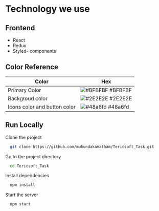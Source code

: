 


# Technology we use


## Frontend
- React
- Redux
- Styled- components




## Color Reference

| Color             | Hex                                                                |
| ----------------- | ------------------------------------------------------------------ |
| Primary Color  | ![#BFBFBF](https://via.placeholder.com/10/BFBFBF?text=+) #BFBFBF |
| Backgroud color | ![#2E2E2E](https://via.placeholder.com/10/2E2E2E?text=+) #2E2E2E |
| Icons color and button color| ![#48a6fd](https://via.placeholder.com/10/48a6fd?text=+) #48a6fd |



## Run Locally

Clone the project

```bash
  git clone https://github.com/mukundakamatham/Tericsoft_Task.git
```

Go to the project directory

```bash
  cd Tericsoft_Task
```

Install dependencies

```bash
  npm install
```

Start the server

```bash
  npm start
```












  


